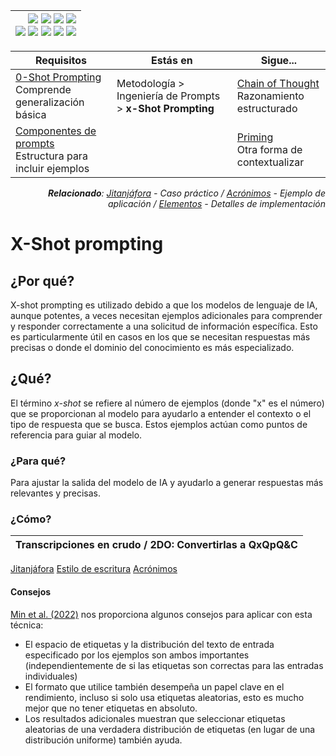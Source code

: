<div align=right>

|[![](https://img.shields.io/badge/-Inicio-FFF?style=flat&logo=Emlakjet&logoColor=black)](/README.md) [![](https://img.shields.io/badge/-Introducción-FFF?style=flat&logo=abbrobotstudio&logoColor=black)](/documentos/intro.md) [![](https://img.shields.io/badge/-Modelos_de_lenguaje-FFF?style=flat&logo=LiveChat&logoColor=black)](/documentos/LLMs.md) [![](https://img.shields.io/badge/-Panorámica-FFF?style=flat&logo=openstreetmap&logoColor=black)](/documentos/panoramica.md)<br>  [![](https://img.shields.io/badge/-Prompts-FFF?style=flat&logo=Proton&logoColor=black)](/documentos/prompts/README.md) [![](https://img.shields.io/badge/-Ing,_de_prompts-FFF?style=flat&logo=googleearthengine&logoColor=black)](/documentos/ingenieriaDePrompts/README.md) [![](https://img.shields.io/badge/-Patrones-FFF?style=flat&logo=textpattern&logoColor=black)](/documentos/ingenieriaDePrompts/patrones/README.md) [![](https://img.shields.io/badge/8vP-FFF?style=flat&logo=v8&logoColor=black)](/documentos/prompts/mejoresPracticas/8virtudesDelPrompting.md) [![](https://img.shields.io/badge/-Casos_de_uso-FFF?style=flat&logo=gitbook&logoColor=black)](/documentos/casosDeUso/README.md)|
|-:|

</div>

<div align=right>

|Requisitos|Estás en|Sigue...|
|-|-|-|
|[0-Shot Prompting](0ShotPrompting.md)<br>Comprende generalización básica|Metodología > Ingeniería de Prompts > **x-Shot Prompting**|[Chain of Thought](chainOfThought.md)<br>Razonamiento estructurado
|[Componentes de prompts](../prompts/componentes.md)<br>Estructura para incluir ejemplos||[Priming](priming.md)<br>Otra forma de contextualizar

<i>**Relacionado**: [Jitanjáfora](../casosDeUso/aprendizajeJitanjafora.md) - Caso práctico / [Acrónimos](../casosDeUso/acronimo.md) - Ejemplo de aplicación / [Elementos](../prompts/elementos.md) - Detalles de implementación</i>

</div>

# X-Shot prompting

## ¿Por qué?

X-shot prompting es utilizado debido a que los modelos de lenguaje de IA, aunque potentes, a veces necesitan ejemplos adicionales para comprender y responder correctamente a una solicitud de información específica. Esto es particularmente útil en casos en los que se necesitan respuestas más precisas o donde el dominio del conocimiento es más especializado.

## ¿Qué?

El término *x-shot* se refiere al número de ejemplos (donde "x" es el número) que se proporcionan al modelo para ayudarlo a entender el contexto o el tipo de respuesta que se busca. Estos ejemplos actúan como puntos de referencia para guiar al modelo.

### ¿Para qué?

Para ajustar la salida del modelo de IA y ayudarlo a generar respuestas más relevantes y precisas. 

### ¿Cómo?

|Transcripciones en crudo / 2DO: Convertirlas a QxQpQ&C
|-
[Jitanjáfora](/documentos/casosDeUso/aprendizajeJitanjafora.md)
[Estilo de escritura](https://chat.openai.com/share/584af1d9-e459-4fc3-b571-bf8a3c317d66)
[Acrónimos](/documentos/casosDeUso/acronimo.md)

#### Consejos

[Min et al. (2022)](https://arxiv.org/abs/2202.12837) nos proporciona algunos consejos para aplicar con esta técnica:

- El espacio de etiquetas y la distribución del texto de entrada especificado por los ejemplos son ambos importantes (independientemente de si las etiquetas son correctas para las entradas individuales)
- El formato que utilice también desempeña un papel clave en el rendimiento, incluso si solo usa etiquetas aleatorias, esto es mucho mejor que no tener etiquetas en absoluto.
- Los resultados adicionales muestran que seleccionar etiquetas aleatorias de una verdadera distribución de etiquetas (en lugar de una distribución uniforme) también ayuda.
